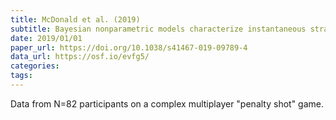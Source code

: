```yaml
---
title: McDonald et al. (2019)
subtitle: Bayesian nonparametric models characterize instantaneous strategies in a competitive dynamic game
date: 2019/01/01
paper_url: https://doi.org/10.1038/s41467-019-09789-4
data_url: https://osf.io/evfg5/
categories:
tags:
---
```


Data from N=82 participants on a complex multiplayer "penalty shot" game.
